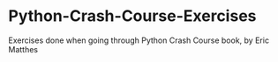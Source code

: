 # Python-Crash-Course-Exercises
Exercises done when going through Python Crash Course book, by Eric Matthes
